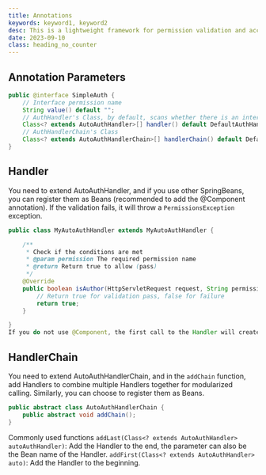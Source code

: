 ```yaml
---
title: Annotations
keywords: keyword1, keyword2
desc: This is a lightweight framework for permission validation and access control based on SpringBoot. It is suitable for lightweight and progressive projects.
date: 2023-09-10
class: heading_no_counter
---
```


## Annotation Parameters
```java
public @interface SimpleAuth {
    // Interface permission name
    String value() default "";
    // AuthHandler's Class, by default, scans whether there is an interface corresponding to 'value' in 'permissions'
    Class<? extends AutoAuthHandler>[] handler() default DefaultAuthHandler.class;
    // AuthHandlerChain's Class
    Class<? extends AutoAuthHandlerChain>[] handlerChain() default DefaultAuthHandlerChain.class;
}
```

## Handler
You need to extend AutoAuthHandler, and if you use other SpringBeans, you can register them as Beans (recommended to add the @Component annotation). If the validation fails, it will throw a `PermissionsException` exception.
```java
public class MyAutoAuthHandler extends MyAutoAuthHandler {

    /**
     * Check if the conditions are met
     * @param permission The required permission name
     * @return Return true to allow (pass)
     */
    @Override
    public boolean isAuthor(HttpServletRequest request, String permission){
        // Return true for validation pass, false for failure
        return true;
    }

}
If you do not use @Component, the first call to the Handler will create a new instance with a parameterless constructor and cache it. Subsequent calls will query the corresponding Handler object in the cache. You can use the `simple-auth.func.handler-cache=true` configuration to disable the cache.
```

## HandlerChain
You need to extend AutoAuthHandlerChain, and in the `addChain` function, add Handlers to combine multiple Handlers together for modularized calling. Similarly, you can choose to register them as Beans.
```java
public abstract class AutoAuthHandlerChain {
    public abstract void addChain();
}
```

Commonly used functions
`addLast(Class<? extends AutoAuthHandler> autoAuthHandler)`: Add the Handler to the end, the parameter can also be the Bean name of the Handler.
`addFirst(Class<? extends AutoAuthHandler> auto)`: Add the Handler to the beginning.